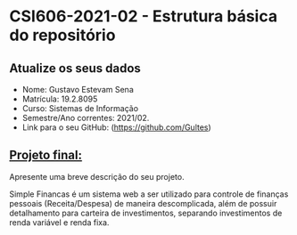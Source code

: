 # **CSI606-2021-02 - Estrutura básica do repositório**

## Atualize os seus dados

- Nome: Gustavo Estevam Sena   
- Matrícula: 19.2.8095
- Curso: Sistemas de Informação
- Semestre/Ano correntes: 2021/02.
- Link para o seu GitHub: (https://github.com/Gultes)

## [Projeto final:](./Projeto/README.md)

Apresente uma breve descrição do seu projeto.

Simple Financas é um sistema web a ser utilizado para controle de finanças pessoais (Receita/Despesa) de maneira descomplicada, além de possuir detalhamento para carteira de investimentos, separando investimentos de renda variável e renda fixa.
